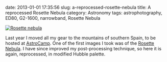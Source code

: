 date: 2013-01-01 17:35:56
slug: a-reprocessed-rosette-nebula
title: A reprocessed Rosette Nebula
category: Astronomy
tags: astrophotography, ED80, G2-1600, narrowband, Rosette Nebula

[![][1]][1]

Last year I moved all my gear to the mountains of southern Spain, to be hosted
at [AstroCamp](http://astrocamp.es/). One of the first images I took was of the
[Rosette Nebula](/784/). I have since improved my post-processing technique, so
here it is again, reprocessed, in modified Hubble palette.

[1]: |filename|/images/2013_rosette.jpg "Rosette nebula"
